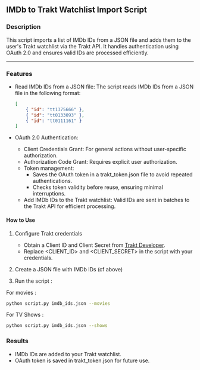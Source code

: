 ## IMDb to Trakt Watchlist Import Script
### Description

This script imports a list of IMDb IDs from a JSON file and adds them to the user's Trakt watchlist via the Trakt API. It handles authentication using OAuth 2.0 and ensures valid IDs are processed efficiently.

---

### Features

- Read IMDb IDs from a JSON file:
    The script reads IMDb IDs from a JSON file in the following format:
    ```json
    [
        { "id": "tt1375666" },
        { "id": "tt0133093" },
        { "id": "tt0111161" }
    ]
    ```

- OAuth 2.0 Authentication:
    - Client Credentials Grant: For general actions without user-specific authorization.
    - Authorization Code Grant: Requires explicit user authorization.
    - Token management:
        - Saves the OAuth token in a trakt_token.json file to avoid repeated authentications.
        - Checks token validity before reuse, ensuring minimal interruptions.
    - Add IMDb IDs to the Trakt watchlist:
        Valid IDs are sent in batches to the Trakt API for efficient processing.

#### How to Use
1. Configure Trakt credentials

    - Obtain a Client ID and Client Secret from [Trakt Developer](https://trakt.tv/oauth/applications).
    - Replace <CLIENT_ID> and <CLIENT_SECRET> in the script with your credentials.

2. Create a JSON file with IMDb IDs (cf above)
3. Run the script :

For movies :
```bash
python script.py imdb_ids.json --movies
```
For TV Shows :
```bash
python script.py imdb_ids.json --shows
```

<!-- 
Using Client Credentials Grant (no user login required):
```bash
python script.py imdb_ids.json --auth-method client_credentials
```
-->
### Results
- IMDb IDs are added to your Trakt watchlist.
- OAuth token is saved in trakt_token.json for future use.
